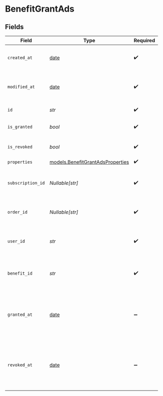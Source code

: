 # BenefitGrantAds


## Fields

| Field                                                                              | Type                                                                               | Required                                                                           | Description                                                                        |
| ---------------------------------------------------------------------------------- | ---------------------------------------------------------------------------------- | ---------------------------------------------------------------------------------- | ---------------------------------------------------------------------------------- |
| `created_at`                                                                       | [date](https://docs.python.org/3/library/datetime.html#date-objects)               | :heavy_check_mark:                                                                 | Creation timestamp of the object.                                                  |
| `modified_at`                                                                      | [date](https://docs.python.org/3/library/datetime.html#date-objects)               | :heavy_check_mark:                                                                 | Last modification timestamp of the object.                                         |
| `id`                                                                               | *str*                                                                              | :heavy_check_mark:                                                                 | The ID of the grant.                                                               |
| `is_granted`                                                                       | *bool*                                                                             | :heavy_check_mark:                                                                 | Whether the benefit is granted.                                                    |
| `is_revoked`                                                                       | *bool*                                                                             | :heavy_check_mark:                                                                 | Whether the benefit is revoked.                                                    |
| `properties`                                                                       | [models.BenefitGrantAdsProperties](../models/benefitgrantadsproperties.md)         | :heavy_check_mark:                                                                 | N/A                                                                                |
| `subscription_id`                                                                  | *Nullable[str]*                                                                    | :heavy_check_mark:                                                                 | The ID of the subscription that granted this benefit.                              |
| `order_id`                                                                         | *Nullable[str]*                                                                    | :heavy_check_mark:                                                                 | The ID of the order that granted this benefit.                                     |
| `user_id`                                                                          | *str*                                                                              | :heavy_check_mark:                                                                 | The ID of the user concerned by this grant.                                        |
| `benefit_id`                                                                       | *str*                                                                              | :heavy_check_mark:                                                                 | The ID of the benefit concerned by this grant.                                     |
| `granted_at`                                                                       | [date](https://docs.python.org/3/library/datetime.html#date-objects)               | :heavy_minus_sign:                                                                 | The timestamp when the benefit was granted. If `None`, the benefit is not granted. |
| `revoked_at`                                                                       | [date](https://docs.python.org/3/library/datetime.html#date-objects)               | :heavy_minus_sign:                                                                 | The timestamp when the benefit was revoked. If `None`, the benefit is not revoked. |